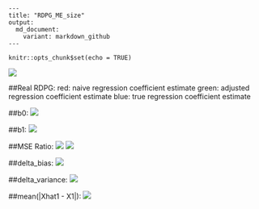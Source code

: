 ```
---
title: "RDPG_ME_size"
output:
  md_document:
    variant: markdown_github
---
```

```{r setup, include=FALSE}
knitr::opts_chunk$set(echo = TRUE)
```

![](RDPG_ME_size_files/figure-markdown_github/simulated_rdpg.png)


##Real RDPG: 
red: naive regression coefficient estimate
green: adjusted regression coefficient estimate
blue: true regression coefficient estimate
  
##b0:
![](RDPG_ME_size_files/figure-markdown_github/beta0_size.png)

##b1:
  ![](RDPG_ME_files/beta1_size.png)

##MSE Ratio:
![](RDPG_ME_files/beta_real_strc_mse_size.png)
![](RDPG_ME_files/beta_real_strc_mse_size_500.png)

##delta_bias:
![](RDPG_ME_files/delta_bias_real_strc_size.png)

##delta_variance:
![](RDPG_ME_files/delta_var_real_strc_size.png)

##mean(|Xhat1 - X1|):
![](RDPG_ME_files/Xhat1_bias_size.png)


